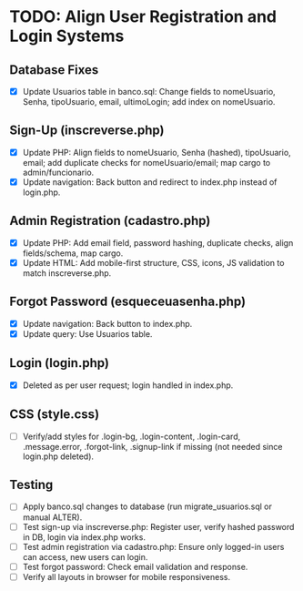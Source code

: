 # TODO: Align User Registration and Login Systems

## Database Fixes
- [x] Update Usuarios table in banco.sql: Change fields to nomeUsuario, Senha, tipoUsuario, email, ultimoLogin; add index on nomeUsuario.

## Sign-Up (inscreverse.php)
- [x] Update PHP: Align fields to nomeUsuario, Senha (hashed), tipoUsuario, email; add duplicate checks for nomeUsuario/email; map cargo to admin/funcionario.
- [x] Update navigation: Back button and redirect to index.php instead of login.php.

## Admin Registration (cadastro.php)
- [x] Update PHP: Add email field, password hashing, duplicate checks, align fields/schema, map cargo.
- [x] Update HTML: Add mobile-first structure, CSS, icons, JS validation to match inscreverse.php.

## Forgot Password (esqueceuasenha.php)
- [x] Update navigation: Back button to index.php.
- [x] Update query: Use Usuarios table.

## Login (login.php)
- [x] Deleted as per user request; login handled in index.php.

## CSS (style.css)
- [ ] Verify/add styles for .login-bg, .login-content, .login-card, .message.error, .forgot-link, .signup-link if missing (not needed since login.php deleted).

## Testing
- [ ] Apply banco.sql changes to database (run migrate_usuarios.sql or manual ALTER).
- [ ] Test sign-up via inscreverse.php: Register user, verify hashed password in DB, login via index.php works.
- [ ] Test admin registration via cadastro.php: Ensure only logged-in users can access, new users can login.
- [ ] Test forgot password: Check email validation and response.
- [ ] Verify all layouts in browser for mobile responsiveness.
